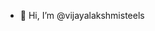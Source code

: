 - 👋 Hi, I’m @vijayalakshmisteels

<!---
vijayalakshmisteels/vijayalakshmisteels is a ✨ special ✨ repository because its `README.md` (this file) appears on your GitHub profile.
You can click the Preview link to take a look at your changes.
--->

